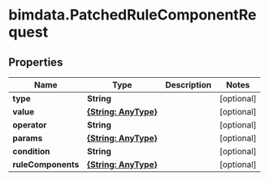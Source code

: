 # bimdata.PatchedRuleComponentRequest

## Properties

Name | Type | Description | Notes
------------ | ------------- | ------------- | -------------
**type** | **String** |  | [optional] 
**value** | [**{String: AnyType}**](AnyType.md) |  | [optional] 
**operator** | **String** |  | [optional] 
**params** | [**{String: AnyType}**](AnyType.md) |  | [optional] 
**condition** | **String** |  | [optional] 
**ruleComponents** | [**{String: AnyType}**](AnyType.md) |  | [optional] 


